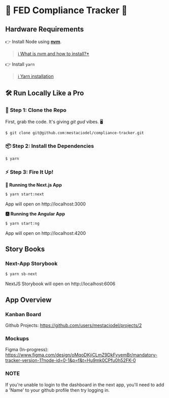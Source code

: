 # 🌟 **FED Compliance Tracker** 🚀

## Hardware Requirements

👉 Install Node using [**nvm**](https://github.com/nvm-sh/nvm).

> [ℹ️ What is nvm and how to install?\*](https://www.freecodecamp.org/news/node-version-manager-nvm-install-guide/)

👉 Install `yarn`

> [ℹ️ Yarn installation](https://classic.yarnpkg.com/lang/en/docs/install/#mac-stable)

## 🛠️ **Run Locally Like a Pro**

### 📂 **Step 1: Clone the Repo**

First, grab the code. It's giving _git gud_ vibes. 🖥️

```bash
$ git clone git@github.com:mestaciodel/compliance-tracker.git
```

### 📦 Step 2: Install the Dependencies

```bash
$ yarn
```

### ⚡ Step 3: Fire It Up!

**🎨 Running the Next.js App**

```bash
$ yarn start:next
```

App will open on http://localhost:3000

**🅰️ Running the Angular App**

```bash
$ yarn start:ng
```

App will open on http://localhost:4200

## Story Books

### Next-App Storybook

```bash
$ yarn sb-next
```

NextJS Storybook will open on http://localhost:6006

## App Overview

### Kanban Board

Github Projects: https://github.com/users/mestaciodel/projects/2

### Mockups

Figma (In-progress): https://www.figma.com/design/oMqoDKjiCLmZ9DkFvyemBr/mandatory-tracker-version-1?node-id=0-1&p=f&t=Hu9mk0CPfu0h52FK-0

### NOTE

If you're unable to login to the dashboard in the next app, you'll need to add a 'Name' to your github profile then try logging in.

